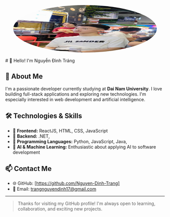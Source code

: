 <p align="center">
  <img src="./assets/IMG_20250502_135035.jpg" width="90%" height="150" alt="Nguyễn Đình Tráng" style="border-radius: 50%;" />
</p>
# 👋 Hello! I'm Nguyễn Đình Tráng

## 🚀 About Me

I'm a passionate developer currently studying at **Dai Nam University**. 
I love building full-stack applications and exploring new technologies. 
I'm especially interested in web development and artificial intelligence.

## 🛠️ Technologies & Skills

- 🔷 **Frontend:** ReactJS, HTML, CSS, JavaScript  
- 🔷 **Backend:** .NET,
- 🔷 **Programming Languages:** Python, JavaScript, Java, 
- 🤖 **AI & Machine Learning:** Enthusiastic about applying AI to software development

## 📫 Contact Me

- 🌐 GitHub: [https://github.com/Nguyen-Dinh-Trang]  
- 📧 Email: trangnguyendinh17@gmail.com

---

> Thanks for visiting my GitHub profile! I'm always open to learning, collaboration, and exciting new projects.
